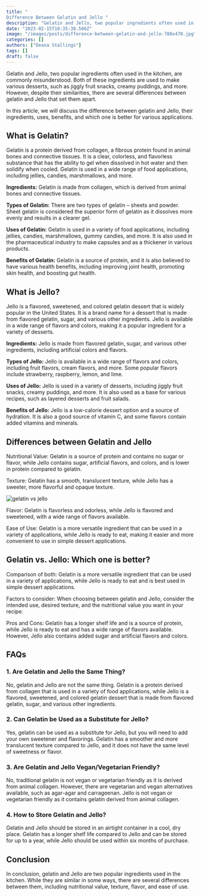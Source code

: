 ```yaml
---
title: "
Difference Between Gelatin and Jello "
description: "Gelatin and Jello, two popular ingredients often used in the kitchen, are commonly misunderstood. Both of these ingredients are used to make various d"
date: "2023-02-15T18:35:38.506Z"
image: "/images/posts/difference-between-gelatin-and-jello-780x470.jpg"
categories: []
authors: ["Deana Stallings"]
tags: []
draft: false
---
```


Gelatin and Jello, two popular ingredients often used in the kitchen, are commonly misunderstood. Both of these ingredients are used to make various desserts, such as jiggly fruit snacks, creamy puddings, and more. However, despite their similarities, there are several differences between gelatin and Jello that set them apart.

In this article, we will discuss the difference between gelatin and Jello, their ingredients, uses, benefits, and which one is better for various applications.

## What is Gelatin?

Gelatin is a protein derived from collagen, a fibrous protein found in animal bones and connective tissues. It is a clear, colorless, and flavorless substance that has the ability to gel when dissolved in hot water and then solidify when cooled. Gelatin is used in a wide range of food applications, including jellies, candies, marshmallows, and more.

**Ingredients:** Gelatin is made from collagen, which is derived from animal bones and connective tissues.

**Types of Gelatin:** There are two types of gelatin – sheets and powder. Sheet gelatin is considered the superior form of gelatin as it dissolves more evenly and results in a clearer gel.

**Uses of Gelatin:** Gelatin is used in a variety of food applications, including jellies, candies, marshmallows, gummy candies, and more. It is also used in the pharmaceutical industry to make capsules and as a thickener in various products.

**Benefits of Gelatin:** Gelatin is a source of protein, and it is also believed to have various health benefits, including improving joint health, promoting skin health, and boosting gut health.

## What is Jello?

Jello is a flavored, sweetened, and colored gelatin dessert that is widely popular in the United States. It is a brand name for a dessert that is made from flavored gelatin, sugar, and various other ingredients. Jello is available in a wide range of flavors and colors, making it a popular ingredient for a variety of desserts.

**Ingredients:** Jello is made from flavored gelatin, sugar, and various other ingredients, including artificial colors and flavors.

**Types of Jello:** Jello is available in a wide range of flavors and colors, including fruit flavors, cream flavors, and more. Some popular flavors include strawberry, raspberry, lemon, and lime.

**Uses of Jello:** Jello is used in a variety of desserts, including jiggly fruit snacks, creamy puddings, and more. It is also used as a base for various recipes, such as layered desserts and fruit salads.

**Benefits of Jello:** Jello is a low-calorie dessert option and a source of hydration. It is also a good source of vitamin C, and some flavors contain added vitamins and minerals.

## Differences between Gelatin and Jello

Nutritional Value: Gelatin is a source of protein and contains no sugar or flavor, while Jello contains sugar, artificial flavors, and colors, and is lower in protein compared to gelatin.

Texture: Gelatin has a smooth, translucent texture, while Jello has a sweeter, more flavorful and opaque texture.

![gelatin vs jello](https://www.pdhre.org/wp-content/uploads/2023/02/gelatin-vs-jello.jpg)

Flavor: Gelatin is flavorless and odorless, while Jello is flavored and sweetened, with a wide range of flavors available.

Ease of Use: Gelatin is a more versatile ingredient that can be used in a variety of applications, while Jello is ready to eat, making it easier and more convenient to use in simple dessert applications.

## Gelatin vs. Jello: Which one is better?

Comparison of both: Gelatin is a more versatile ingredient that can be used in a variety of applications, while Jello is ready to eat and is best used in simple dessert applications.

Factors to consider: When choosing between gelatin and Jello, consider the intended use, desired texture, and the nutritional value you want in your recipe.

Pros and Cons: Gelatin has a longer shelf life and is a source of protein, while Jello is ready to eat and has a wide range of flavors available. However, Jello also contains added sugar and artificial flavors and colors.

## FAQs

### 1\. Are Gelatin and Jello the Same Thing?

No, gelatin and Jello are not the same thing. Gelatin is a protein derived from collagen that is used in a variety of food applications, while Jello is a flavored, sweetened, and colored gelatin dessert that is made from flavored gelatin, sugar, and various other ingredients.

### 2\. Can Gelatin be Used as a Substitute for Jello?

Yes, gelatin can be used as a substitute for Jello, but you will need to add your own sweetener and flavorings. Gelatin has a smoother and more translucent texture compared to Jello, and it does not have the same level of sweetness or flavor.

### 3\. Are Gelatin and Jello Vegan/Vegetarian Friendly?

No, traditional gelatin is not vegan or vegetarian friendly as it is derived from animal collagen. However, there are vegetarian and vegan alternatives available, such as agar-agar and carrageenan. Jello is not vegan or vegetarian friendly as it contains gelatin derived from animal collagen.

### 4\. How to Store Gelatin and Jello?

Gelatin and Jello should be stored in an airtight container in a cool, dry place. Gelatin has a longer shelf life compared to Jello and can be stored for up to a year, while Jello should be used within six months of purchase.

## Conclusion

In conclusion, gelatin and Jello are two popular ingredients used in the kitchen. While they are similar in some ways, there are several differences between them, including nutritional value, texture, flavor, and ease of use.